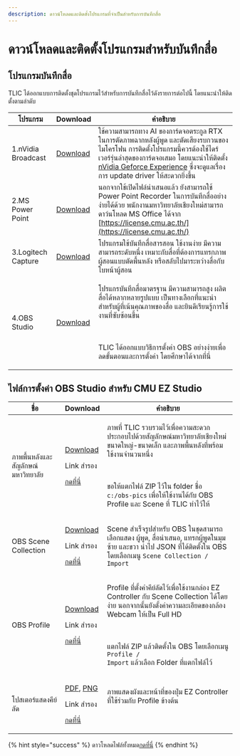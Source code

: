 ```yaml
---
description: ดาวน์โหลดและติดตั้งโปรแกรมที่จำเป็นสำหรับการบันทึกสื่อ
---
```


# ดาวน์โหลดและติดตั้งโปรแกรมสำหรับบันทึกสื่อ

## โปรแกรมบันทึกสื่อ <a href="#undefined" id="undefined"></a>

TLIC ได้ออกแบบการติดตั้งชุดโปรแกรมไว้สำหรับการบันทึกสื่อไว้ดังรายการต่อไปนี้ โดยแนะนำให้ติดตั้งตามลำดับ

|  โปรแกรม           | Download                                                                       | คำอธิบาย                                                                                                                                                                                                                                                                                                                  |
| ------------------ | ------------------------------------------------------------------------------ | ------------------------------------------------------------------------------------------------------------------------------------------------------------------------------------------------------------------------------------------------------------------------------------------------------------------------- |
| 1.nVidia Broadcast | ​[Download](https://www.nvidia.com/en-us/geforce/broadcasting/broadcast-app/)​ | ใช้ความสามารถทาง AI ของการ์ดจอตระกูล RTX ในการตัดภาพฉากหลังผู้พูด และตัดเสียงรบกวนของไมโครโฟน การติดตั้งโปรแกรมนี้ควรต้องใช้ไดร์เวอร์รุ่นล่าสุดของการ์ดจอเสมอ โดยแนะนำให้ติดตั้ง [nVidia Geforce Experience](https://www.nvidia.com/en-us/geforce/geforce-experience/) ซึ่งจะดูแลเรื่องการ update driver ให้สะดวกยิ่งขึ้น |
| 2.MS Power Point   | ​[Download](https://license.cmu.ac.th/)​                                       | นอกจากใช้เปิดไฟล์นำเสนอแล้ว ยังสามารถใช้ Power Point Recorder ในการบันทึกสื่ออย่างง่ายได้ด้วย พนักงานมหาวิทยาลัยเชียงใหม่สามารถดาว์นโหลด MS Office ได้จาก [https://license.cmu.ac.th/](https://license.cmu.ac.th/)​                                                                                                       |
| 3.Logitech Capture | ​[Download](https://www.logitech.com/en-roeu/product/capture)​                 | โปรแกรมใช้บันทึกสื่อสารสอน ใช้งานง่าย มีความสามารถระดับหนึ่ง เหมาะกับสื่อที่ต้องการแทรกภาพผู้สอนแบบตัดพื้นหลัง หรือสลับไปมาระหว่างสื่อกับใบหน้าผู้สอน                                                                                                                                                                     |
| 4.OBS Studio       | ​[Download](https://obsproject.com/download)​                                  | <p>โปรแกรบันทึกสื่อมาตรฐาน มีความสามารถสูง ผลิตสื่อได้หลากหลายรูปแบบ เป็นทางเลือกที่แนะนำสำหรับผู้ที่เน้นคุณภาพของสื่อ และยินดีเรียนรู้การใช้งานที่ซับซ้อนขึ้น</p><p>​</p><p>TLIC ได้ออกแบบวิธีการตั้งค่า OBS อย่างง่ายเพื่อลดขั้นตอนและการตั้งค่า โดยศึกษาได้จากที่นี่</p>                                               |

## ไฟล์การตั้งค่า OBS Studio สำหรับ CMU EZ Studio <a href="#obs-ez-studio" id="obs-ez-studio"></a>

| ชื่อ                                             | Download                                                                                                                                                                                                                                                                                                                                                                                                                                 | คำอธิบาย                                                                                                                                                                                                                                                                               |
| ------------------------------------------------ | ---------------------------------------------------------------------------------------------------------------------------------------------------------------------------------------------------------------------------------------------------------------------------------------------------------------------------------------------------------------------------------------------------------------------------------------- | -------------------------------------------------------------------------------------------------------------------------------------------------------------------------------------------------------------------------------------------------------------------------------------- |
| ภาพพื้นหลังและสัญลักษณ์มหาวิทยาลัย               | <p>​<a href="https://o365cmu-my.sharepoint.com/:u:/g/personal/arnan_s_cmu_ac_th1/Ecv6pn2dLHlOpArlAf-1rBcBIsqEUrzbIQgemYnUt3w9Og?e=idkDKM">Download</a></p><p>Link สำรอง</p><p><a href="https://drive.google.com/file/d/1CtMY5zsIsGxH6ko0OkAehSmiDUjvi2-2/view?usp=sharing">กดที่นี่</a></p>                                                                                                                                              | <p>ภาพที่ TLIC รวบรวมไว้เพื่อความสะดวก ประกอบไปด้วยสัญลักษณ์มหาวิทยาลัยเชียงใหม่ ขนาดใหญ่-ขนาดเล็ก และภาพพื้นหลังที่พร้อมใช้งานจำนวนหนึ่ง</p><p>​</p><p>ขอให้แตกไฟล์ ZIP ไว้ใน folder ชื่อ <code>c:/obs-pics</code> เพื่อให้ใช้งานได้กับ OBS Profile และ Scene ที่ TLIC ทำไว้ให้</p>   |
| OBS Scene Collection                             | <p>​<a href="https://o365cmu-my.sharepoint.com/:u:/g/personal/arnan_s_cmu_ac_th1/Eeba3meLbN5Bp_sSyksDgfIBao_dYblKMHVEXTnLQWgf-A?e=a8oLEw">Download</a></p><p>Link สำรอง</p><p><a href="https://drive.google.com/file/d/1w19IAmxuvHQJMPfEZAsxnIkhOnQWQVb6/view?usp=sharing">กดที่นี่</a></p>                                                                                                                                              | Scene สำเร็จรูปสำหรับ OBS ในชุดสามารถเลือกแสดง ผู้พูด, สื่อนำเสนอ, แทรกผู้พูดในมุมซ้าย และขวา นำไป JSON ที่ได้ติดตั้งใน OBS โดยเลือกเมนู `Scene Collection / Import`                                                                                                                   |
| OBS Profile                                      | <p>​<a href="https://o365cmu-my.sharepoint.com/:u:/g/personal/arnan_s_cmu_ac_th1/EbXv4Yi9Is1Po39rOa5MeS4B0KjP_eKgMoEVmXlnt3mgcw?e=Ab4uT8">Download</a></p><p>Link สำรอง</p><p><a href="https://drive.google.com/file/d/1w19IAmxuvHQJMPfEZAsxnIkhOnQWQVb6/view?usp=sharing">กดที่นี่</a></p>                                                                                                                                              | <p>Profile ที่ตั้งค่าคีย์ลัดไว้เพื่อใช้งานกล่อง EZ Controller กับ Scene Collection ได้โดยง่าย นอกจากนั้นยังตั้งค่าความละเอียดของกล้อง Webcam ให้เป็น Full HD</p><p>​</p><p>แตกไฟล์ ZIP แล้วติดตั้งใน OBS โดยเลือกเมนู <code>Profile / Import</code> แล้วเลือก Folder ที่แตกไฟล์ไว้</p> |
| โปสเตอร์แสดงคีย์ลัด                              | <p>​<a href="https://o365cmu-my.sharepoint.com/:b:/g/personal/arnan_s_cmu_ac_th1/EXILfUo_0tBLv-cadnF5DoEBboeaISKNCh5Cj8vlYzrtVA?e=p2IDTm">PDF</a>, <a href="https://o365cmu-my.sharepoint.com/:i:/g/personal/arnan_s_cmu_ac_th1/EdzsX5f_jmRMhNEwVth8mYwBRMab5GUJKdK-61LRAi2a9w?e=VY2cjI">PNG</a></p><p>Link สำรอง</p><p><a href="https://drive.google.com/drive/folders/1Yn0Lp0pvyA1u6dWYfmNOop2Uml6ARj6Q?usp=sharing">กดที่นี่</a>​</p> | <p>ภาพแสดงผังและหน้าที่ของปุ่ม EZ Controller ที่ใช้ร่วมกับ Profile ข้างต้น</p><p>​</p>                                                                                                                                                                                                 |

{% hint style="success" %}
ดาวโหลดไฟล์ทั้งหมด[กดที่นี่](https://drive.google.com/drive/folders/1Yn0Lp0pvyA1u6dWYfmNOop2Uml6ARj6Q?usp=sharing)
{% endhint %}
